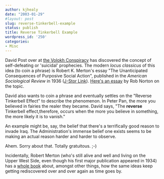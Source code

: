 ```yaml
---
author: kjhealy
date: "2003-01-29"
#layout: post
slug: reverse-tinkerbell-example
status: publish
title: Reverse Tinkerbell Example
wordpress_id: '250'
categories:
- Misc
---
```


David Post over at [the Volokh Conspiracy](%3Ca%20title=) has discovered the concept of self-defeating or 'suicidal' prophecies. The modern *locus classicus* of this idea (to coin a phrase) is Robert K. Merton's essay "The Unanticipated Consequences of Purposive Social Action", published in the *American Sociological Review* in 1936 ([J-Stor Link](http://links.jstor.org/sici?sici=0003-1224(193612)1:6%3C894:TUCOPS%3E2.0.CO;2-O)). [Here's an essay](http://www.econlib.org/library/Enc/UnintendedConsequences.html) by Rob Norton on the topic.

David also wants to coin a phrase and eventually settles on the "Reverse Tinkerbell Effect" to describe the phenomenon. In Peter Pan, the more you believed in fairies the realer they became. David says, "The **reverse** Tinkerbell effect,therefore, occurs when the more you believe in something, the more likely it is to vanish."

An example might be, say, the belief that there's a terrifically good reason to invade Iraq. The Administration's immense belief one exists seems to be making an actual reason harder and harder to observe.

Ahem. Sorry about that. Totally gratuitous. ;-)

Incidentally, Robert Merton (who's still alive and well and living on the Upper West Side, even though his first major publication appeared in 1934) has a [whole book](http://www.press.uchicago.edu/cgi-bin/hfs.cgi/00/12296.ctl) about, amongst other things, how the same ideas keep getting rediscovered over and over again as time goes by.
